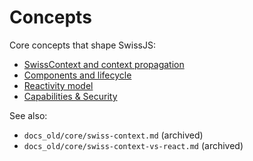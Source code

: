 <!--
Copyright (c) 2024 Themba Mzumara
This file is part of SwissJS Framework. All rights reserved.
Licensed under the MIT License. See LICENSE in the project root for license information.
-->

# Concepts

Core concepts that shape SwissJS:

- [SwissContext and context propagation](./swiss-context.md)
- [Components and lifecycle](./components-and-lifecycle.md)
- [Reactivity model](./reactivity-model.md)
- [Capabilities & Security](./capabilities-and-security.md)

See also:

- `docs_old/core/swiss-context.md` (archived)
- `docs_old/core/swiss-context-vs-react.md` (archived)
